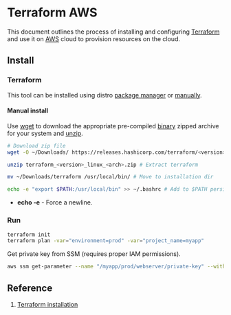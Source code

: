 # Terraform AWS
This document outlines the process of installing and configuring [Terraform](https://developer.hashicorp.com/terraform) and use it on [AWS](https://aws.amazon.com/) cloud to provision resources on the cloud.  

## Install
### Terraform
This tool can be installed using distro [package manager](https://en.wikipedia.org/wiki/List_of_software_package_management_systems) or [manually](https://developer.hashicorp.com/terraform/install#linux).  

#### Manual install  
Use [wget](https://www.gnu.org/software/wget/) to download the appropriate pre-compiled [binary](https://developer.hashicorp.com/terraform/install) zipped archive for your system and [unzip](https://linux.die.net/man/1/unzip).  
```sh
# Download zip file
wget -O ~/Downloads/ https://releases.hashicorp.com/terraform/<version>/terraform_<version>_darwin_<arch>.zip

unzip terraform_<version>_linux_<arch>.zip # Extract terraform

mv ~/Downloads/terraform /usr/local/bin/ # Move to installation dir

echo -e "export $PATH:/usr/local/bin" >> ~/.bashrc # Add to $PATH persistently
```  
- **echo -e** - Force a newline.  


### Run
```sh
terraform init
terraform plan -var="environment=prod" -var="project_name=myapp"
```

Get private key from SSM (requires proper IAM permissions).  
```sh
aws ssm get-parameter --name "/myapp/prod/webserver/private-key" --with-decryption
```


## Reference
1. [Terraform installation](https://developer.hashicorp.com/terraform/tutorials/aws-get-started/install-cli)
